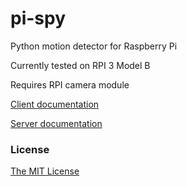 # pi-spy

Python motion detector for Raspberry Pi

Currently tested on RPI 3 Model B

Requires RPI camera module

[Client documentation](client/README.md)

[Server documentation](server/README.md)
    
### License

[The MIT License](http://opensource.org/licenses/MIT)
